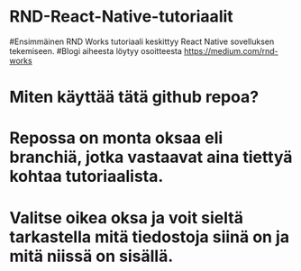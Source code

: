 # RND-React-Native-tutoriaalit
#Ensimmäinen RND Works tutoriaali keskittyy React Native sovelluksen tekemiseen. 
#Blogi aiheesta löytyy osoitteesta https://medium.com/rnd-works 

# Miten käyttää tätä github repoa?
#
# Repossa on monta oksaa eli branchiä, jotka vastaavat aina tiettyä kohtaa tutoriaalista. 
# Valitse oikea oksa ja voit sieltä tarkastella mitä tiedostoja siinä on ja mitä niissä on sisällä. 
